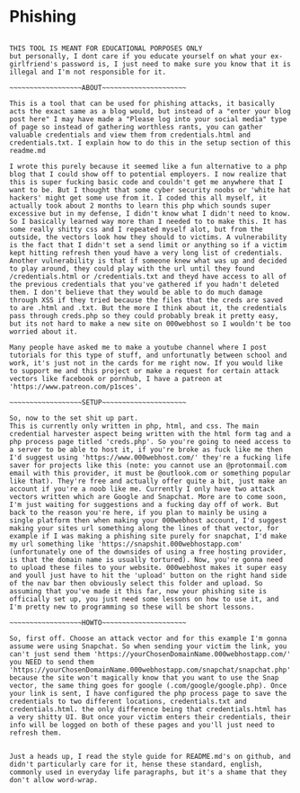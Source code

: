 # Phishing
~~~~~~~~~~~~~~~~~~LIABILITY~~~~~~~~~~~~~~~~~~~~~

THIS TOOL IS MEANT FOR EDUCATIONAL PORPOSES ONLY
but personally, I dont care if you educate yourself on what your ex-girlfriend's password is, I just need to make sure you know that it is illegal and I'm not responsible for it.

~~~~~~~~~~~~~~~~~~ABOUT~~~~~~~~~~~~~~~~~~~~~

This is a tool that can be used for phishing attacks, it basically acts the exact same as a blog would, but instead of a "enter your blog post here" I may have made a "Please log into your social media" type of page so instead of gathering worthless rants, you can gather valuable credentials and view them from credentials.html and credentials.txt. I explain how to do this in the setup section of this readme.md

I wrote this purely because it seemed like a fun alternative to a php blog that I could show off to potential employers. I now realize that this is super fucking basic code and couldn't get me anywhere that I want to be. But I thought that some cyber security noobs or 'white hat hackers' might get some use from it. I coded this all myself, it actually took about 2 months to learn this php which sounds super excessive but in my defense, I didn't know what I didn't need to know. So I basically learned way more than I needed to to make this. It has some really shitty css and I repeated myself alot, but from the outside, the vectors look how they should to victims. A vulnerability is the fact that I didn't set a send limit or anything so if a victim kept hitting refresh then youd have a very long list of credentials. Another vulnerability is that if someone knew what was up and decided to play around, they could play with the url until they found /credentials.html or /credentials.txt and theyd have access to all of the previous credentials that you've gathered if you hadn't deleted them. I don't believe that they would be able to do much damage through XSS if they tried because the files that the creds are saved to are .html and .txt. But the more I think about it, the credentials pass through creds.php so they could probably break it pretty easy, but its not hard to make a new site on 000webhost so I wouldn't be too worried about it.

Many people have asked me to make a youtube channel where I post tutorials for this type of stuff, and unfortunatly between school and work, it's just not in the cards for me right now. If you would like to support me and this project or make a request for certain attack vectors like facebook or pornhub, I have a patreon at 'https://www.patreon.com/p1sces'.

~~~~~~~~~~~~~~~~~~SETUP~~~~~~~~~~~~~~~~~~~~~

So, now to the set shit up part.
This is currently only written in php, html, and css. The main credential harvester aspect being written with the html form tag and a php process page titled 'creds.php'. So you're going to need access to a server to be able to host it, if you're broke as fuck like me then I'd suggest using 'https://www.000webhost.com/' they're a fucking life saver for projects like this (note: you cannot use an @protonmail.com email with this provider, it must be @outlook.com or something popular like that). They're free and actually offer quite a bit, just make an account if you're a noob like me. Currently I only have two attack vectors written which are Google and Snapchat. More are to come soon, I'm just waiting for suggestions and a fucking day off of work. But back to the reason you're here, if you plan to mainly be using a single platform then when making your 000webhost account, I'd suggest making your sites url something along the lines of that vector, for example if I was making a phishing site purely for snapchat, I'd make my url something like 'https://snapshit.000webhostapp.com' (unfortunately one of the downsides of using a free hosting provider, is that the domain name is usually tortured). Now, you're gonna need to upload these files to your website. 000webhost makes it super easy and youll just have to hit the 'upload' button on the right hand side of the nav bar then obviously select this folder and upload. So assuming that you've made it this far, now your phishing site is officially set up, you just need some lessons on how to use it, and I'm pretty new to programming so these will be short lessons.

~~~~~~~~~~~~~~~~~~HOWTO~~~~~~~~~~~~~~~~~~~~~

So, first off. Choose an attack vector and for this example I'm gonna assume were using Snapchat. So when sending your victim the link, you can't just send them 'https://yourChosenDomainName.000webhostapp.com/' you NEED to send them 'https://yourChosenDomainName.000webhostapp.com/snapchat/snapchat.php' because the site won't magically know that you want to use the Snap vector, the same thing goes for google (.com/google/google.php). Once your link is sent, I have configured the php process page to save the credentials to two different locations, credentials.txt and credentials.html. the only difference being that credentials.html has a very shitty UI. But once your victim enters their credentials, their info will be logged on both of these pages and you'll just need to refresh them.


Just a heads up, I read the style guide for README.md's on github, and didn't particularly care for it, hense these standard, english, commonly used in everyday life paragraphs, but it's a shame that they don't allow word-wrap.
